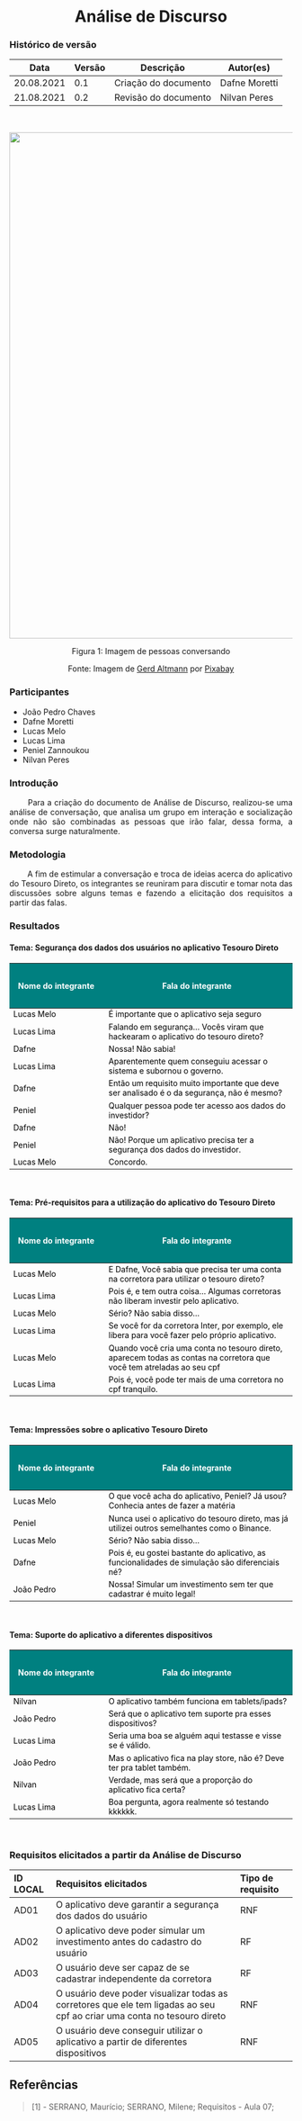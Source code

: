 # <center> Análise de Discurso


### Histórico de versão<br>

|Data | Versão | Descrição | Autor(es)|
| -- | -- | -- | -- |
| 20.08.2021 | 0.1 | Criação do documento | Dafne Moretti|
| 21.08.2021 | 0.2 | Revisão do documento | Nilvan Peres |

<br>

<p style="text-align: center"><img src="../assets/analisediscurso-peopletalking.png" width="900px"></p><p style="text-align: center">Figura 1: Imagem de pessoas conversando</p><p style="text-align: center">Fonte: Imagem de <a href="https://pixabay.com/pt/users/geralt-9301/?utm_source=link-attribution&amp;utm_medium=referral&amp;utm_campaign=image&amp;utm_content=2822423">Gerd Altmann</a> por <a href="https://pixabay.com/pt/?utm_source=link-attribution&amp;utm_medium=referral&amp;utm_campaign=image&amp;utm_content=2822423">Pixabay</a></p>

### Participantes

* João Pedro Chaves
* Dafne Moretti
* Lucas Melo
* Lucas Lima
* Peniel Zannoukou
* Nilvan Peres


### Introdução
<p align="justify">&emsp;&emsp;
    Para a criação do documento de Análise de Discurso, realizou-se uma análise de conversação, que analisa um grupo em interação e socialização onde não são combinadas as pessoas que irão falar, dessa forma, a conversa surge naturalmente.
</p>

### Metodologia
<p align="justify">&emsp;&emsp;
    A fim de estimular a conversação e troca de ideias acerca do aplicativo do Tesouro Direto, os integrantes se reuniram para discutir e tomar nota das discussões sobre alguns temas e fazendo a elicitação dos requisitos a partir das falas.
</p>

### Resultados
#### Tema: Segurança dos dados dos usuários no aplicativo Tesouro Direto
<div align="justify">
    <table class="table table-striped border" style="font-size: 14px; width:100%;">
    <thead style="background-color: #008080; color: white; height: 2vh;">
        <th style="width: 160px; padding: 0.4rem 0.4rem 0.4rem 0.2rem;">Nome do integrante</th>
        <th style="padding: 0.4rem 0.4rem 0.4rem 0;">Fala do integrante</th>
    </thead>
    <tbody style="color:black;">
        <tr>
            <td>Lucas Melo</td>
            <td>É importante que o aplicativo seja seguro</td>
        </tr>
        <tr>
            <td>Lucas Lima</td>
            <td>Falando em segurança… Vocês viram que hackearam o aplicativo do tesouro direto?</td>
        </tr>
        <tr>
            <td>Dafne</td>
            <td>Nossa! Não sabia!</td>
        </tr>
        <tr>
            <td>Lucas Lima</td>
            <td>Aparentemente quem conseguiu acessar o sistema e subornou o governo.</td>
        </tr>
        <tr>
            <td>Dafne</td>
            <td> Então um requisito muito importante que deve ser analisado é o da segurança, não é mesmo?</td>
        </tr>
        <tr>
            <td>Peniel</td>
            <td>Qualquer pessoa pode ter acesso aos dados do investidor?</td>
        </tr>
        <tr>
            <td>Dafne</td>
            <td>Não!</td>
        </tr>
        <tr>
            <td>Peniel</td>
            <td>Não! Porque um aplicativo precisa ter a segurança dos dados do investidor.</td>
        </tr>
        <tr>
            <td>Lucas Melo</td>
            <td>Concordo.</td>
        </tr>
    </tbody>
    </table>
</div>
<br>

#### Tema: Pré-requisitos para a utilização do aplicativo do Tesouro Direto
<div align="justify">
    <table class="table table-striped border" style="font-size: 14px; width:100%;">
    <thead style="background-color: #008080; color: white; height: 2vh;">
        <th style="width: 160px; padding: 0.4rem 0.4rem 0.4rem 0.2rem;">Nome do integrante</th>
        <th style="padding: 0.4rem 0.4rem 0.4rem 0;">Fala do integrante</th>
    </thead>
    <tbody style="color:black;">
        <tr>
            <td>Lucas Melo</td>
            <td>E Dafne, Você sabia que precisa ter uma conta na corretora para utilizar o tesouro direto?</td>
        </tr>
        <tr>
            <td>Lucas Lima</td>
            <td>Pois é, e tem outra coisa… Algumas corretoras não liberam investir pelo aplicativo.</td>
        </tr>
        <tr>
            <td>Lucas Melo</td>
            <td>Sério? Não sabia disso…</td>
        </tr>
        <tr>
            <td>Lucas Lima</td>
            <td> Se você for da corretora Inter, por exemplo, ele libera para você fazer pelo próprio aplicativo.</td>
        </tr>
        <tr>
            <td>Lucas Melo</td>
            <td> Quando você cria uma conta no tesouro direto, aparecem todas as contas na corretora que você tem atreladas ao seu cpf</td>
        </tr>
        <tr>
            <td>Lucas Lima</td>
            <td>Pois é, você pode ter mais de uma corretora no cpf tranquilo.</td>
        </tr>
    </tbody>
    </table>
</div>
<br>

#### Tema: Impressões sobre o aplicativo Tesouro Direto
<div align="justify">
    <table class="table table-striped border" style="font-size: 14px; width:100%;">
    <thead style="background-color: #008080; color: white; height: 2vh;">
        <th style="width: 160px; padding: 0.4rem 0.4rem 0.4rem 0.2rem;">Nome do integrante</th>
        <th style="padding: 0.4rem 0.4rem 0.4rem 0;">Fala do integrante</th>
    </thead>
    <tbody style="color:black;">
        <tr>
            <td>Lucas Melo</td>
            <td>O que você acha do aplicativo, Peniel? Já usou? Conhecia antes de fazer a matéria</td>
        </tr>
        <tr>
            <td>Peniel</td>
            <td>Nunca usei o aplicativo do tesouro direto, mas já utilizei outros semelhantes como o Binance.</td>
        </tr>
        <tr>
            <td>Lucas Melo</td>
            <td>Sério? Não sabia disso…</td>
        </tr>
        <tr>
            <td>Dafne</td>
            <td>Pois é, eu gostei bastante do aplicativo, as funcionalidades de simulação são diferenciais né?</td>
        </tr>
        <tr>
            <td>João Pedro</td>
            <td>Nossa! Simular um investimento sem ter que cadastrar é muito legal!</td>
        </tr>
    </tbody>
    </table>
</div>
<br>

#### Tema: Suporte do aplicativo a diferentes dispositivos
<div align="justify">
    <table class="table table-striped border" style="font-size: 14px; width:100%;">
    <thead style="background-color: #008080; color: white; height: 2vh;">
        <th style="width: 160px; padding: 0.4rem 0.4rem 0.4rem 0.2rem;">Nome do integrante</th>
        <th style="padding: 0.4rem 0.4rem 0.4rem 0;">Fala do integrante</th>
    </thead>
    <tbody style="color:black;">
        <tr>
            <td>Nilvan</td>
            <td>O aplicativo também funciona em tablets/ipads?</td>
        </tr>
        <tr>
            <td>João Pedro</td>
            <td>Será que o aplicativo tem suporte pra esses dispositivos?</td>
        </tr>
        <tr>
            <td>Lucas Lima</td>
            <td>Seria uma boa se alguém aqui testasse e visse se é válido.</td>
        </tr>
        <tr>
            <td>João Pedro</td>
            <td>Mas o aplicativo fica na play store, não é? Deve ter pra tablet também.</td>
        </tr>
        <tr>
            <td>Nilvan</td>
            <td>Verdade, mas será que a proporção do aplicativo fica certa?</td>
        </tr>
        <tr>
            <td>Lucas Lima</td>
            <td>Boa pergunta, agora realmente só testando kkkkkk.</td>
        </tr>
    </tbody>
    </table>
</div>
<br>

### Requisitos elicitados a partir da Análise de Discurso
| ID LOCAL| Requisitos elicitados  | Tipo de requisito |
|:--|:--|:--|
| AD01| O aplicativo deve garantir a segurança dos dados do usuário | RNF  |
|AD02| O aplicativo deve poder simular um investimento antes do cadastro do usuário | RF|
|AD03| O usuário deve ser capaz de se cadastrar independente da corretora | RF |
|AD04| O usuário deve poder visualizar todas as corretores que ele tem ligadas ao seu cpf ao criar uma conta no tesouro direto  | RNF |
|AD05| O usuário deve conseguir utilizar o aplicativo a partir de diferentes dispositivos | RNF |

## Referências
> [1] - SERRANO, Maurício; SERRANO, Milene; Requisitos - Aula 07;
